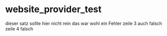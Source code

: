 # website_provider_test
dieser satz sollte hier nicht rein
das war wohl ein Fehler
zeile 3 auch falsch
zeile 4 falsch